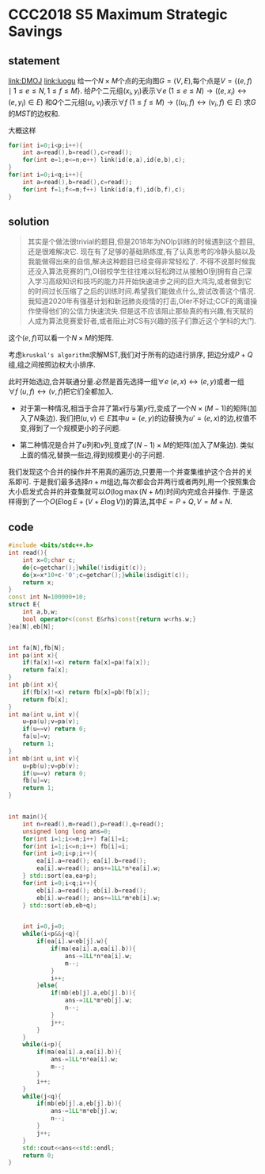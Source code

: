 # CCC2018 S5 Maximum Strategic Savings

## statement
[link:DMOJ](https://dmoj.ca/problem/ccc18s5)  [link:luogu](https://www.luogu.com.cn/problem/P4809)
给一个$N\times M$个点的无向图$G=(V,E)$,每个点是$V=\{(e,f) \mid 1\leq e\leq N,1\leq f\leq M\}$.
给$P$个二元组$(x_i,y_i)$表示$\forall e\ (1\leq e\leq N)\to ((e,x_i)\leftrightarrow (e,y_i)\in E)$
和$Q$个二元组$(u_i,v_i)$表示$\forall f\  (1\leq f\leq M)\to ((u_i,f)\leftrightarrow (v_i,f)\in E)$
求$G$的$MST$的边权和.

大概这样

```cpp
for(int i=0;i<p;i++){
    int a=read(),b=read(),c=read();
    for(int e=1;e<=n;e++) link(id(e,a),id(e,b),c);
}
for(int i=0;i<q;i++){
    int a=read(),b=read(),c=read();
    for(int f=1;f<=m;f++) link(id(a,f),id(b,f),c);
}
```

## solution

> 其实是个做法很trivial的题目,但是2018年为NOIp训练的时候遇到这个题目,还是很难解决它.
> 现在有了足够的基础熟练度,有了认真思考的冷静头脑以及我能做得出来的自信,解决这种题目已经变得非常轻松了.
> 不得不说那时候我还没入算法竞赛的门,OI弱校学生往往难以轻松跨过从接触OI到拥有自己深入学习高级知识和技巧的能力并开始快速进步之间的巨大鸿沟,或者做到它的时间过长压缩了之后的训练时间.希望我们能做点什么,尝试改善这个情况.
> 我知道2020年有强基计划和新冠肺炎疫情的打击,OIer不好过;CCF的离谱操作使得他们的公信力快速流失.但是这不应该阻止那些真的有兴趣,有天赋的人成为算法竞赛爱好者,或者阻止对CS有兴趣的孩子们靠近这个学科的大门.



这个$(e,f)$可以看一个$N\times M$的矩阵.

考虑`kruskal's algorithm`求解MST,我们对于所有的边进行排序,
把边分成$P+Q$组,组之间按照边权大小排序.

此时开始选边,合并联通分量.必然是首先选择一组$\forall e\ (e,x)\leftrightarrow (e,y)$或者一组$\forall f\ (u,f)\leftrightarrow (v,f)$把它们全都加入.

- 对于第一种情况,相当于合并了第$x$行与第$y$行,变成了一个$N\times (M-1)$的矩阵(加入了$N$条边).
  我们把$(u,v)\in E$其中$u=(e,y)$的边替换为$u'=(e,x)$的边,权值不变,得到了一个规模更小的子问题.

- 第二种情况是合并了$u$列和$v$列,变成了$(N-1)\times M$的矩阵(加入了$M$条边).
  类似上面的情况,替换一些边,得到规模更小的子问题.

我们发现这个合并的操作并不用真的遍历边,只要用一个并查集维护这个合并的关系即可.
于是我们最多选择$n+m$组边,每次都会合并两行或者两列,用一个按照集合大小启发式合并的并查集就可以$O(\log \max(N+M))$时间内完成合并操作.
于是这样得到了一个$O(E\log E+(V+E\log V))$的算法,其中$E=P+Q,V=M+N$.



## code

```cpp
#include <bits/stdc++.h>
int read(){
	int x=0;char c;
	do{c=getchar();}while(!isdigit(c));
	do{x=x*10+c-'0';c=getchar();}while(isdigit(c));
	return x;
}
const int N=100000+10;
struct E{
	int a,b,w;
	bool operator<(const E&rhs)const{return w<rhs.w;}
}ea[N],eb[N];


int fa[N],fb[N];
int pa(int x){
	if(fa[x]!=x) return fa[x]=pa(fa[x]);
	return fa[x];
}
int pb(int x){
	if(fb[x]!=x) return fb[x]=pb(fb[x]);
	return fb[x];
}
int ma(int u,int v){
	u=pa(u);v=pa(v);
	if(u==v) return 0;
	fa[u]=v;
	return 1;
}
int mb(int u,int v){
	u=pb(u);v=pb(v);
	if(u==v) return 0;
	fb[u]=v;
	return 1;
}


int main(){
	int n=read(),m=read(),p=read(),q=read();
	unsigned long long ans=0;
	for(int i=1;i<=m;i++) fa[i]=i;
	for(int i=1;i<=n;i++) fb[i]=i;
	for(int i=0;i<p;i++){
		ea[i].a=read(); ea[i].b=read();
		ea[i].w=read(); ans+=1LL*n*ea[i].w;
	} std::sort(ea,ea+p);
	for(int i=0;i<q;i++){
		eb[i].a=read(); eb[i].b=read();
		eb[i].w=read(); ans+=1LL*m*eb[i].w;
	} std::sort(eb,eb+q);


	int i=0,j=0;
	while(i<p&&j<q){
		if(ea[i].w<eb[j].w){
			if(ma(ea[i].a,ea[i].b)){
				ans-=1LL*n*ea[i].w;
				m--;
			}
			i++;
		}else{
			if(mb(eb[j].a,eb[j].b)){
				ans-=1LL*m*eb[j].w;
				n--;
			}
			j++;
		}
	}
	while(i<p){
		if(ma(ea[i].a,ea[i].b)){
			ans-=1LL*n*ea[i].w;
			m--;
		}
		i++;
	}
	while(j<q){
		if(mb(eb[j].a,eb[j].b)){
			ans-=1LL*m*eb[j].w;
			n--;
		}
		j++;
	}
	std::cout<<ans<<std::endl;
	return 0;
}
```



